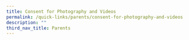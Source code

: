 ```yaml
---
title: Consent for Photography and Videos
permalink: /quick-links/parents/consent-for-photography-and-videos
description: ""
third_nav_title: Parents
---
```

